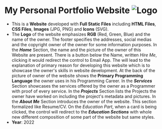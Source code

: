 # My Personal Portfolio Website ![Logo](raw-data/icons/favicon.ico)

* This is a __Website__ developed with __Full Static Files__ including __HTML Files__, __CSS Files__, __Images__ (JPG, PNG) and __Icons__ (SVG).
* The __Logo__ of the website emphasizes __RGB__ (Red, Green, Blue) and the name of the owner.
The footer specifies the addresses, social medias and the copyright owner of the owner for some information purposes.
In the ___Home___ Section, the name and the picture of the owner of this Website are present. There is a button below the Name,
written _Hire Me_, clicking it would redirect the control to Email App. The will lead to the explanation of primary reason for developing this
website which is to showcase the owner's skills in website development. At the back of the picture of owner of the website shows the __Primary
Programming Language__ the owner uses in his Programming Career.
In the ___Services___ Section showcases the services offered by the owner as a Programmer with proof of every service.
In the ___Projects___ Section lists the Projects the owner have worked on including the project's metadata and pictures.
In the ___About Me___ Section introduces the owner of the website. This section formalized like Resume/CV.
On the _Education Part_, when a card is being clicked, the control will redirect to the ___Education Sections___ with whole new
different composition of some part of the website but same styles.
* __Year__: 2022
